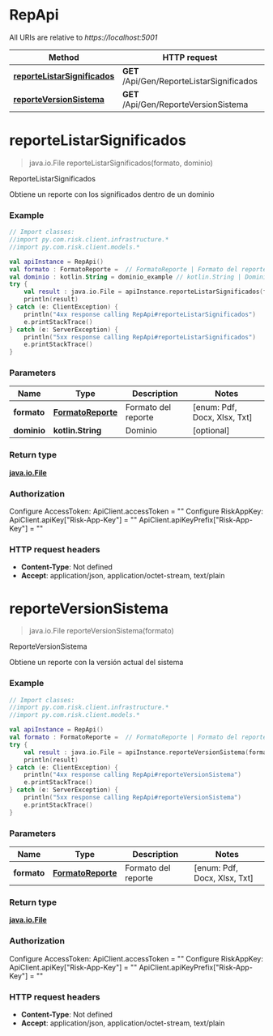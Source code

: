 # RepApi

All URIs are relative to *https://localhost:5001*

Method | HTTP request | Description
------------- | ------------- | -------------
[**reporteListarSignificados**](RepApi.md#reporteListarSignificados) | **GET** /Api/Gen/ReporteListarSignificados | ReporteListarSignificados
[**reporteVersionSistema**](RepApi.md#reporteVersionSistema) | **GET** /Api/Gen/ReporteVersionSistema | ReporteVersionSistema


<a name="reporteListarSignificados"></a>
# **reporteListarSignificados**
> java.io.File reporteListarSignificados(formato, dominio)

ReporteListarSignificados

Obtiene un reporte con los significados dentro de un dominio

### Example
```kotlin
// Import classes:
//import py.com.risk.client.infrastructure.*
//import py.com.risk.client.models.*

val apiInstance = RepApi()
val formato : FormatoReporte =  // FormatoReporte | Formato del reporte
val dominio : kotlin.String = dominio_example // kotlin.String | Dominio
try {
    val result : java.io.File = apiInstance.reporteListarSignificados(formato, dominio)
    println(result)
} catch (e: ClientException) {
    println("4xx response calling RepApi#reporteListarSignificados")
    e.printStackTrace()
} catch (e: ServerException) {
    println("5xx response calling RepApi#reporteListarSignificados")
    e.printStackTrace()
}
```

### Parameters

Name | Type | Description  | Notes
------------- | ------------- | ------------- | -------------
 **formato** | [**FormatoReporte**](.md)| Formato del reporte | [enum: Pdf, Docx, Xlsx, Txt]
 **dominio** | **kotlin.String**| Dominio | [optional]

### Return type

[**java.io.File**](java.io.File.md)

### Authorization


Configure AccessToken:
    ApiClient.accessToken = ""
Configure RiskAppKey:
    ApiClient.apiKey["Risk-App-Key"] = ""
    ApiClient.apiKeyPrefix["Risk-App-Key"] = ""

### HTTP request headers

 - **Content-Type**: Not defined
 - **Accept**: application/json, application/octet-stream, text/plain

<a name="reporteVersionSistema"></a>
# **reporteVersionSistema**
> java.io.File reporteVersionSistema(formato)

ReporteVersionSistema

Obtiene un reporte con la versión actual del sistema

### Example
```kotlin
// Import classes:
//import py.com.risk.client.infrastructure.*
//import py.com.risk.client.models.*

val apiInstance = RepApi()
val formato : FormatoReporte =  // FormatoReporte | Formato del reporte
try {
    val result : java.io.File = apiInstance.reporteVersionSistema(formato)
    println(result)
} catch (e: ClientException) {
    println("4xx response calling RepApi#reporteVersionSistema")
    e.printStackTrace()
} catch (e: ServerException) {
    println("5xx response calling RepApi#reporteVersionSistema")
    e.printStackTrace()
}
```

### Parameters

Name | Type | Description  | Notes
------------- | ------------- | ------------- | -------------
 **formato** | [**FormatoReporte**](.md)| Formato del reporte | [enum: Pdf, Docx, Xlsx, Txt]

### Return type

[**java.io.File**](java.io.File.md)

### Authorization


Configure AccessToken:
    ApiClient.accessToken = ""
Configure RiskAppKey:
    ApiClient.apiKey["Risk-App-Key"] = ""
    ApiClient.apiKeyPrefix["Risk-App-Key"] = ""

### HTTP request headers

 - **Content-Type**: Not defined
 - **Accept**: application/json, application/octet-stream, text/plain

